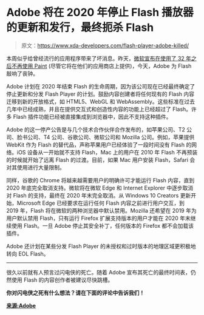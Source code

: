 # Adobe 将在 2020 年停止 Flash 播放器的更新和发行，最终扼杀 Flash

> 原文：<https://www.xda-developers.com/flash-player-adobe-killed/>

本周似乎给曾经流行的应用程序带来了坏消息。昨天，[微软宣布在使用了 32 年之后不再使用 Paint](https://www.xda-developers.com/microsoft-paint-deprecated-32-years/) (尽管它将在他们的应用商店上提供)，今天，Adobe 为 Flash 敲响了丧钟。

Adobe 计划在 2020 年结束 Flash 的生命周期，因为该公司现在已经最终确定了停止更新和分发 Flash Player 的计划。鼓励内容创建者将任何现有的 Flash 内容迁移到新的开放格式，如 HTML5、WebGL 和 WebAssembly。这些标准在过去几年中已经成熟，并且在提供交互式和创造性内容的功能上已经超过了 Flash。许多 Flash 插件功能已经被直接集成到浏览器中，因此不支持这种插件。

Adobe 的这一停产公告是与几个技术合作伙伴合作发布的，如苹果公司、T2 公司、脸书公司、T4 公司、谷歌公司、微软公司和 Mozilla 公司。例如，苹果提供 WebKit 作为 Flash 的替代品，声称苹果用户已经体验了一段时间没有 Flash 的网络。iOS 设备从一开始就不支持 Flash，Mac 上的用户在 2010 年 Flash 不再预装的时候就开始了远离 Flash 的过渡。目前，如果 Mac 用户安装 Flash，Safari 会对其使用进行大量限制。

同样，谷歌的 Chrome 将越来越需要用户的明确许可才能运行 Flash 内容，直到 2020 年底完全取消支持。微软将在微软 Edge 和 Internet Explorer 中逐步取消对 Flash 的支持，最终在 2020 年末完全取消。从 Windows 10 Creators 更新开始，Microsoft Edge 已经要求在运行任何 Flash 内容之前进行用户交互，到 2019 年，Flash 将在微软的两种浏览器中默认禁用。Mozilla 还希望在 2019 年为用户默认禁用 Flash，只有运行 Firefox 扩展支持版本的用户才能在 2020 年末继续使用 Flash。一旦 Adobe 停止其安全补丁，任何版本的 Firefox 都不会加载该插件。

Adobe 还计划在某些分发 Flash Player 的未授权和过时版本的地理区域更积极地转向 EOL Flash。

* * *

很久以前就有人预言过闪电侠的死亡。随着 Adobe 宣布其死亡的最终时间表，仍然使用 Flash 的内容创作者被建议尽快跳槽。

**你对闪电侠之死有什么想法？请在下面的评论中告诉我们！**

[**来源:Adobe**](https://blogs.adobe.com/conversations/2017/07/adobe-flash-update.html)